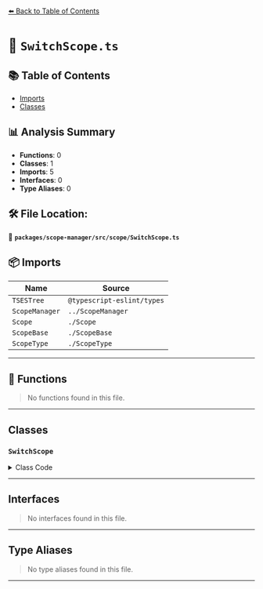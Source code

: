 [⬅️ Back to Table of Contents](../../../../index.md)

# 📄 `SwitchScope.ts`

## 📚 Table of Contents

- [Imports](#imports)
- [Classes](#classes)

## 📊 Analysis Summary

- **Functions**: 0
- **Classes**: 1
- **Imports**: 5
- **Interfaces**: 0
- **Type Aliases**: 0

## 🛠️ File Location:
📂 **`packages/scope-manager/src/scope/SwitchScope.ts`**

## 📦 Imports

| Name | Source |
|------|--------|
| `TSESTree` | `@typescript-eslint/types` |
| `ScopeManager` | `../ScopeManager` |
| `Scope` | `./Scope` |
| `ScopeBase` | `./ScopeBase` |
| `ScopeType` | `./ScopeType` |


---

## 🔧 Functions

> No functions found in this file.


---

## Classes

### `SwitchScope`

<details><summary>Class Code</summary>

```ts
export class SwitchScope extends ScopeBase<
  ScopeType.switch,
  TSESTree.SwitchStatement,
  Scope
> {
  constructor(
    scopeManager: ScopeManager,
    upperScope: SwitchScope['upper'],
    block: SwitchScope['block'],
  ) {
    super(scopeManager, ScopeType.switch, upperScope, block, false);
  }
}
```
</details>


---

## Interfaces

> No interfaces found in this file.


---

## Type Aliases

> No type aliases found in this file.


---